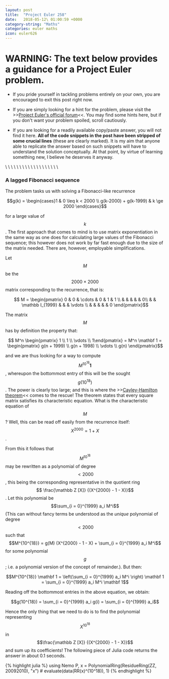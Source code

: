 ```yaml
---
layout: post
title:  "Project Euler 258"
date:   2018-05-12\ 01:00:59 +0000
category-string: "Maths"
categories: euler maths
icon: euler626
---
```


# WARNING: The text below provides a guidance for a Project Euler problem.

- If you pride yourself in tackling problems entirely on your own, you are encouraged to exit this post right now.

- If you are simply looking for a hint for the problem, please visit the >>[Project Euler's official forum](https://projecteuler.chat/index.php)<<. You may find some hints here, but if you don't want your problem spoiled, scroll cautiously.

- If you are looking for a readily available copy/paste answer, you will not find it here. __All of the code snippets in the post have been stripped of some crucial lines__ (these are clearly marked). It is my aim that anyone able to replicate the answer based on such snippets will have to understand the solution conceptually. At that point, by virtue of learning something new, I believe he deserves it anyway.

\\
\\
\\
\\
\\
\\
\\
\\
\\
\\
\\
\\
\\
\\
\\
\\
\\
\\
\\
$$$$

### A lagged Fibonacci sequence

The problem tasks us with solving a Fibonacci-like recurrence

$$g(k) = \begin{cases}1 & 0 \leq k < 2000 \\ g(k-2000) + g(k-1999) & k \ge 2000 \end{cases}$$

for a large value of $$k$$. The first approach that comes to mind is to use matrix exponentiation in the same way as one does for calculating large values of the Fibonacci sequence; this however does not work by far fast enough due to the size of the matrix needed. There are, however, employable simplifications.

Let $$M$$ be the $$2000 \times 2000$$ matrix corresponding to the recurrence, that is:

  $$ M = \begin{pmatrix} 0 & 0 & \cdots & 0 & 1 & 1 \\
                           &   & & & & 0\\
                              &   & \mathbb I_{1999}  & & & \vdots \\ &   &  & & & 0 \end{pmatrix}$$

The matrix $$M$$ has by definition the property that:

$$ M^n \begin{pmatrix} 1 \\ 1 \\ \vdots \\ 1\end{pmatrix} = M^n \mathbf 1 = \begin{pmatrix} g(n + 1999) \\ g(n + 1998) \\ \vdots \\ g(n) \end{pmatrix}$$

and we are thus looking for a way to compute $$M^{10^{18}} \mathbf 1$$, whereupon the bottommost entry of this will be the sought $$g(10^{18})$$. The power is clearly too large; and this is where the >>[Cayley-Hamilton theorem](https://en.wikipedia.org/wiki/Cayley–Hamilton_theorem)<< comes to the rescue! The theorem states that every square matrix satisfies its characteristic equation. What is the characteristic equation of $$M$$? Well, this can be read off easily from the recurrence itself: $$X^{2000} = 1 + X$$.

From this it follows that $$M^{10^{18}}$$ may be rewritten as a polynomial of degree $$< 2000$$, this being the corresponding representative in the quotient ring $$ \frac{\mathbb Z [X]} {(X^{2000} - 1 - X)}$$. Let this polynomial be $$\sum_{i = 0}^{1999} a_i M^i$$ (This can without fancy terms be understood as the _unique_ polynomial of degree $$< 2000$$ such that $$M^{10^{18}} = g(M) (X^{2000} - 1 - X) + \sum_{i = 0}^{1999} a_i M^i$$ for some polynomial $$g$$; i.e. a polynomial version of the concept of remainder.). But then:

$$M^{10^{18}} \mathbf 1 = \left(\sum_{i = 0}^{1999} a_i M^i \right) \mathbf 1 = \sum_{i = 0}^{1999} a_i M^i \mathbf 1$$

Reading off the bottommost entries in the above equation, we obtain:

$$g(10^{18}) =  \sum_{i = 0}^{1999} a_i g(i) = \sum_{i = 0}^{1999} a_i$$


Hence the only thing that we need to do is to find the polynomial representing $$X^{10^{18}}$$ in $$\frac{\mathbb Z [X]} {(X^{2000} - 1 - X)}$$ and sum up its coefficients! The following piece of Julia code returns the answer in about 0.1 seconds.

{% highlight julia %}
using Nemo
P, x = PolynomialRing(ResidueRing(ZZ, 20092010), "x")
#<REMOVED>
evaluate(data(RR(x)^(10^18)), 1)
{% endhighlight %}
